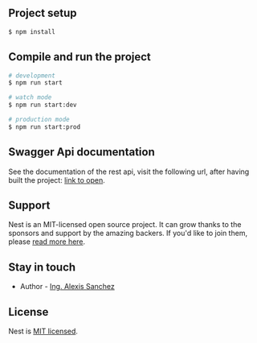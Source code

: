 ## Project setup

```bash
$ npm install
```

## Compile and run the project

```bash
# development
$ npm run start

# watch mode
$ npm run start:dev

# production mode
$ npm run start:prod
```

## Swagger Api documentation

See the documentation of the rest api, visit the following url, after having built the project: [link to open](http://localhost:3000/documentation#/).

## Support

Nest is an MIT-licensed open source project. It can grow thanks to the sponsors and support by the amazing backers. If you'd like to join them, please [read more here](https://docs.nestjs.com/support).

## Stay in touch

- Author - [Ing. Alexis Sanchez](https://www.linkedin.com/in/alexis-sanchez-73086211a/)

## License

Nest is [MIT licensed](https://github.com/nestjs/nest/blob/master/LICENSE).
